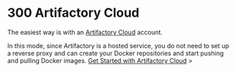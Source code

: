 # 300 Artifactory Cloud

The easiest way is with an [Artifactory Cloud](https://www.jfrog.com/artifactory/versions/#Cloud) account. 

In this mode, since Artifactory is a hosted service, you do not need to set up a reverse proxy and can create your Docker repositories and start pushing and pulling Docker images. [Get Started with Artifactory Cloud](https://www.jfrog.com/confluence/display/JFROG/Getting+Started+with+Artifactory+as+a+Docker+Registry#GettingStartedwithArtifactoryasaDockerRegistry-GettingStartedwithArtifactorySaaS) >
